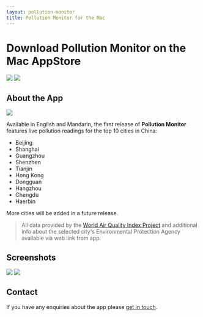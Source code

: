 ```yaml
---
layout: pollution-monitor
title: Pollution Monitor for the Mac
---
```

# Download Pollution Monitor on the Mac AppStore
[![][image-1]][1] [![][image-2]][2]

## About the App
![][image-3]

Available in English and Mandarin, the first release of **Pollution Monitor** features live pollution readings for the top 10 cities in China:

 - Beijing
 - Shanghai
 - Guangzhou
 - Shenzhen
 - Tianjin
 - Hong Kong
 - Dongguan
 - Hangzhou
 - Chengdu
 - Haerbin

More cities will be added in a future release.  

> All data provided by the [World Air Quality Index Project][3] and additional info about the selected city's Environmental Protection Agency available via web link from app.

## Screenshots
![][image-4]
![][image-5]

## Contact
If you have any enquiries about the app please [get in touch][4].

[1]:	https://itunes.apple.com/gb/app/pollution-monitor/id1197195842?mt=12
[2]:	https://itunes.apple.com/cn/app/pollution-monitor/id1197195842?l=zh&mt=12
[3]:	http://waqi.info/
[4]:	mailto:support@seagullsystems.com

[image-1]:	images/Download_on_the_Mac_App_Store_Badge_US-UK_165x40.svg
[image-2]:	images/Download_on_the_App_Store_Badge_CN_135x40.svg
[image-3]:	images/512.png
[image-4]:	images/pollution-monitor-appstore-image-1.png
[image-5]:	images/pollution-monitor-appstore-image-2.png